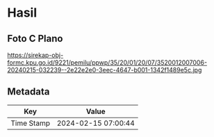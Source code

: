 # Hasil

## Foto C Plano

https://sirekap-obj-formc.kpu.go.id/9221/pemilu/ppwp/35/20/01/20/07/3520012007006-20240215-032239--2e22e2e0-3eec-4647-b001-1342f1489e5c.jpg


## Metadata

| Key        | Value               |
| ---------- | ------------------- |
| Time Stamp | 2024-02-15 07:00:44 |



